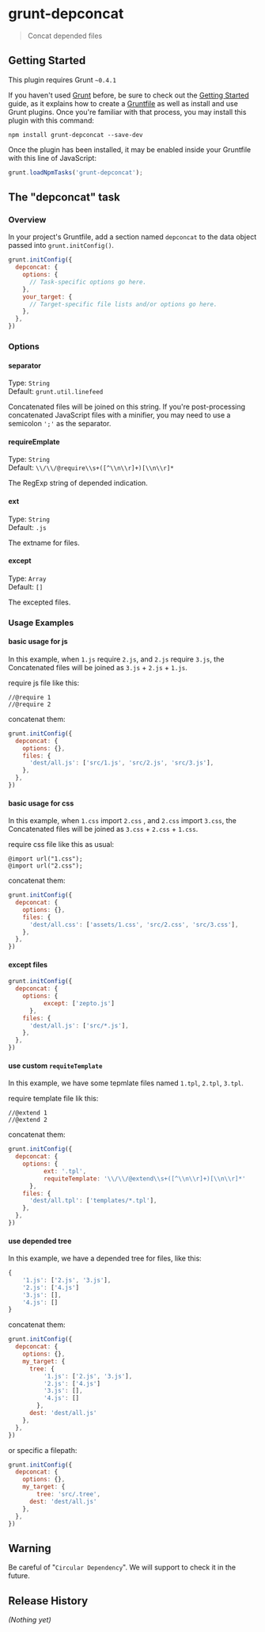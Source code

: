 # grunt-depconcat

> Concat depended files

## Getting Started
This plugin requires Grunt `~0.4.1`

If you haven't used [Grunt](http://gruntjs.com/) before, be sure to check out the [Getting Started](http://gruntjs.com/getting-started) guide, as it explains how to create a [Gruntfile](http://gruntjs.com/sample-gruntfile) as well as install and use Grunt plugins. Once you're familiar with that process, you may install this plugin with this command:

```shell
npm install grunt-depconcat --save-dev
```

Once the plugin has been installed, it may be enabled inside your Gruntfile with this line of JavaScript:

```js
grunt.loadNpmTasks('grunt-depconcat');
```

## The "depconcat" task

### Overview
In your project's Gruntfile, add a section named `depconcat` to the data object passed into `grunt.initConfig()`.

```js
grunt.initConfig({
  depconcat: {
    options: {
      // Task-specific options go here.
    },
    your_target: {
      // Target-specific file lists and/or options go here.
    },
  },
})
```

### Options

#### separator
Type: `String`  
Default: `grunt.util.linefeed`

Concatenated files will be joined on this string. If you're post-processing concatenated JavaScript files with a minifier, you may need to use a semicolon `';'` as the separator.


#### requireEmplate
Type: `String`  
Default: `\\/\\/@require\\s+([^\\n\\r]+)[\\n\\r]*`

The RegExp string of depended indication.

#### ext
Type: `String`  
Default: `.js`

The extname for files.

#### except
Type: `Array`  
Default: `[]`

The excepted files.

### Usage Examples

#### basic usage for js
In this example, when `1.js` require `2.js`, and `2.js` require `3.js`, the Concatenated files will be joined as `3.js` + `2.js` + `1.js`.

require js file like this:

	//@require 1
	//@require 2

concatenat them:

```js
grunt.initConfig({
  depconcat: {
    options: {},
    files: {
      'dest/all.js': ['src/1.js', 'src/2.js', 'src/3.js'],
    },
  },
})
```

#### basic usage for css
In this example, when `1.css` import `2.css` , and `2.css` import `3.css`, the Concatenated files will be joined as `3.css` + `2.css` + `1.css`.

require css file like this as usual:

	@import url("1.css");
	@import url("2.css");

concatenat them:

```js
grunt.initConfig({
  depconcat: {
    options: {},
    files: {
      'dest/all.css': ['assets/1.css', 'src/2.css', 'src/3.css'],
    },
  },
})
```

#### except files

```js
grunt.initConfig({
  depconcat: {
    options: {
		  except: ['zepto.js']
	  },
    files: {
      'dest/all.js': ['src/*.js'],
    },
  },
})
```

#### use custom `requiteTemplate`

In this example, we have some tepmlate files named `1.tpl`, `2.tpl`, `3.tpl`.

require template file lik this:

	//@extend 1
	//@extend 2

concatenat them:

```js
grunt.initConfig({
  depconcat: {
    options: {
		  ext: '.tpl',
		  requiteTemplate: '\\/\\/@extend\\s+([^\\n\\r]+)[\\n\\r]*'
	  },
    files: {
      'dest/all.tpl': ['templates/*.tpl'],
    },
  },
})
```

#### use depended tree

In this example, we have a depended tree for files, like this:

```js
{
	'1.js': ['2.js', '3.js'],
	'2.js': ['4.js']
	'3.js': [],
	'4.js': []
}
```

concatenat them:

```js
grunt.initConfig({
  depconcat: {
    options: {},
    my_target: {
  	  tree: {
  		  '1.js': ['2.js', '3.js'],
  		  '2.js': ['4.js']
  		  '3.js': [],
  		  '4.js': []
	    },
      dest: 'dest/all.js'
    },
  },
})
```

or specific a filepath:

```js
grunt.initConfig({
  depconcat: {
    options: {},
    my_target: {
	    tree: 'src/.tree',
      dest: 'dest/all.js'
    },
  },
})
```


## Warning

Be careful of "`Circular Dependency`". We will support to check it in the future.

## Release History
_(Nothing yet)_
